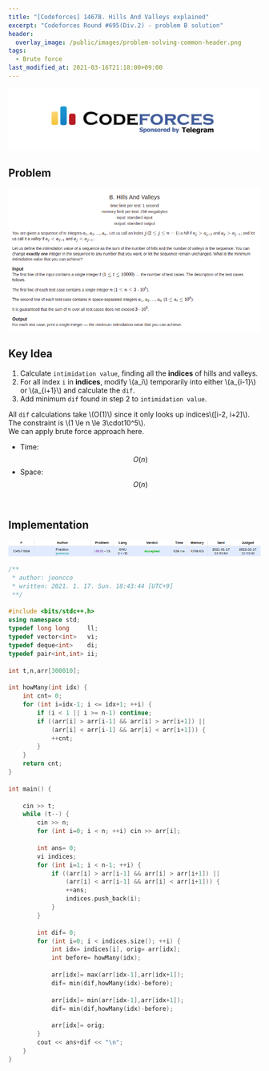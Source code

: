 ```yaml
---
title: "[Codeforces] 1467B. Hills And Valleys explained"
excerpt: "Codeforces Round #695(Div.2) - problem B solution"
header:
  overlay_image: /public/images/problem-solving-common-header.png
tags:
  - Brute force
last_modified_at: 2021-03-16T21:18:00+09:00
---
```

<a href="https://codeforces.com/">
    <img src="/public/images/codeforces-logo.jpeg"/>
</a>

## Problem
<a href="http://codeforces.com/contest/1467/problem/B">
    <img src="/public/images/codeforces-1467B.png"/>
</a>

<br/>

## Key Idea

1. Calculate `intimidation value`, finding all the **indices** of hills and valleys.
2. For all index `i` in **indices**, modify \\(a_i\\) temporarily into either \\(a_{i-1}\\) or \\(a_{i+1}\\) and calculate the `dif`.
3. Add minimum `dif` found in step 2 to `intimidation value`.

All `dif` calculations take \\(O(1)\\) since it only looks up indices\\([i-2, i+2]\\).  
The constraint is \\(1 \le n \le 3\cdot10^5\\).  
We can apply brute force approach here.

- Time: $$O(n)$$  
- Space: $$O(n)$$

<br/>

## Implementation
<img src="/public/images/codeforces-1467B-result.png"/>

```cpp
/**
 * author: jooncco
 * written: 2021. 1. 17. Sun. 18:43:44 [UTC+9]
 **/

#include <bits/stdc++.h>
using namespace std;
typedef long long     ll;
typedef vector<int>   vi;
typedef deque<int>    di;
typedef pair<int,int> ii;

int t,n,arr[300010];

int howMany(int idx) {
    int cnt= 0;
    for (int i=idx-1; i <= idx+1; ++i) {
        if (i < 1 || i >= n-1) continue;
        if ((arr[i] > arr[i-1] && arr[i] > arr[i+1]) ||
            (arr[i] < arr[i-1] && arr[i] < arr[i+1])) {
            ++cnt;
        }
    }
    return cnt;
}

int main() {

    cin >> t;
    while (t--) {
        cin >> n;
        for (int i=0; i < n; ++i) cin >> arr[i];

        int ans= 0;
        vi indices;
        for (int i=1; i < n-1; ++i) {
            if ((arr[i] > arr[i-1] && arr[i] > arr[i+1]) ||
                (arr[i] < arr[i-1] && arr[i] < arr[i+1])) {
                ++ans;
                indices.push_back(i);
            }
        }

        int dif= 0;
        for (int i=0; i < indices.size(); ++i) {
            int idx= indices[i], orig= arr[idx];
            int before= howMany(idx);

            arr[idx]= max(arr[idx-1],arr[idx+1]);
            dif= min(dif,howMany(idx)-before);

            arr[idx]= min(arr[idx-1],arr[idx+1]);
            dif= min(dif,howMany(idx)-before);

            arr[idx]= orig;
        }
        cout << ans+dif << "\n";
    }
}
```